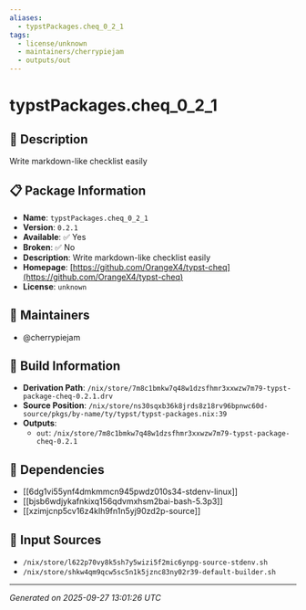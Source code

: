 ```yaml
---
aliases:
  - typstPackages.cheq_0_2_1
tags:
  - license/unknown
  - maintainers/cherrypiejam
  - outputs/out
---
```


# typstPackages.cheq_0_2_1

## 📝 Description

Write markdown-like checklist easily

## 📋 Package Information

- **Name**: `typstPackages.cheq_0_2_1`
- **Version**: `0.2.1`
- **Available**: ✅ Yes
- **Broken**: ✅ No
- **Description**: Write markdown-like checklist easily
- **Homepage**: [https://github.com/OrangeX4/typst-cheq](https://github.com/OrangeX4/typst-cheq)
- **License**: `unknown`
## 👥 Maintainers

- @cherrypiejam


## 🔧 Build Information

- **Derivation Path**: `/nix/store/7m8c1bmkw7q48w1dzsfhmr3xxwzw7m79-typst-package-cheq-0.2.1.drv`
- **Source Position**: `/nix/store/ns30sqxb36k8jrds8z18rv96bpnwc60d-source/pkgs/by-name/ty/typst/typst-packages.nix:39`
- **Outputs**:
  - `out`:  `/nix/store/7m8c1bmkw7q48w1dzsfhmr3xxwzw7m79-typst-package-cheq-0.2.1`

## 🔗 Dependencies

- [[6dg1vi55ynf4dmkmmcn945pwdz010s34-stdenv-linux]]
- [[bjsb6wdjykafnkixq156qdvmxhsm2bai-bash-5.3p3]]
- [[xzimjcnp5cv16z4klh9fn1n5yj90zd2p-source]]

## 📁 Input Sources

- `/nix/store/l622p70vy8k5sh7y5wizi5f2mic6ynpg-source-stdenv.sh`
- `/nix/store/shkw4qm9qcw5sc5n1k5jznc83ny02r39-default-builder.sh`

---
*Generated on 2025-09-27 13:01:26 UTC*
